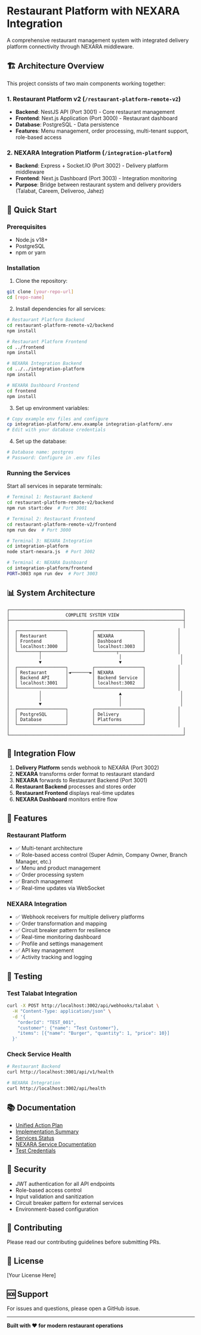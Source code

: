 # Restaurant Platform with NEXARA Integration

A comprehensive restaurant management system with integrated delivery platform connectivity through NEXARA middleware.

## 🏗️ Architecture Overview

This project consists of two main components working together:

### 1. Restaurant Platform v2 (`/restaurant-platform-remote-v2`)
- **Backend**: NestJS API (Port 3001) - Core restaurant management
- **Frontend**: Next.js Application (Port 3000) - Restaurant dashboard
- **Database**: PostgreSQL - Data persistence
- **Features**: Menu management, order processing, multi-tenant support, role-based access

### 2. NEXARA Integration Platform (`/integration-platform`)
- **Backend**: Express + Socket.IO (Port 3002) - Delivery platform middleware
- **Frontend**: Next.js Dashboard (Port 3003) - Integration monitoring
- **Purpose**: Bridge between restaurant system and delivery providers (Talabat, Careem, Deliveroo, Jahez)

## 🚀 Quick Start

### Prerequisites
- Node.js v18+
- PostgreSQL
- npm or yarn

### Installation

1. Clone the repository:
```bash
git clone [your-repo-url]
cd [repo-name]
```

2. Install dependencies for all services:
```bash
# Restaurant Platform Backend
cd restaurant-platform-remote-v2/backend
npm install

# Restaurant Platform Frontend
cd ../frontend
npm install

# NEXARA Integration Backend
cd ../../integration-platform
npm install

# NEXARA Dashboard Frontend
cd frontend
npm install
```

3. Set up environment variables:
```bash
# Copy example env files and configure
cp integration-platform/.env.example integration-platform/.env
# Edit with your database credentials
```

4. Set up the database:
```bash
# Database name: postgres
# Password: Configure in .env files
```

### Running the Services

Start all services in separate terminals:

```bash
# Terminal 1: Restaurant Backend
cd restaurant-platform-remote-v2/backend
npm run start:dev  # Port 3001

# Terminal 2: Restaurant Frontend
cd restaurant-platform-remote-v2/frontend
npm run dev  # Port 3000

# Terminal 3: NEXARA Integration
cd integration-platform
node start-nexara.js  # Port 3002

# Terminal 4: NEXARA Dashboard
cd integration-platform/frontend
PORT=3003 npm run dev  # Port 3003
```

## 📊 System Architecture

```
┌─────────────────────────────────────────────────────────────────┐
│                     COMPLETE SYSTEM VIEW                        │
├─────────────────────────────────────────────────────────────────┤
│                                                                 │
│  ┌──────────────────┐         ┌──────────────────┐            │
│  │ Restaurant       │         │ NEXARA           │            │
│  │ Frontend         │         │ Dashboard        │            │
│  │ localhost:3000   │         │ localhost:3003   │            │
│  └────────┬─────────┘         └────────┬─────────┘            │
│           │                             │                      │
│           ▼                             ▼                      │
│  ┌──────────────────┐         ┌──────────────────┐            │
│  │ Restaurant       │◄───────►│ NEXARA           │            │
│  │ Backend API      │         │ Backend Service  │            │
│  │ localhost:3001   │         │ localhost:3002   │            │
│  └──────────────────┘         └──────────────────┘            │
│           │                             ▲                      │
│           │                             │                      │
│           ▼                             │                      │
│  ┌──────────────────┐         ┌──────────────────┐            │
│  │ PostgreSQL       │         │ Delivery         │            │
│  │ Database         │         │ Platforms        │            │
│  └──────────────────┘         └──────────────────┘            │
│                                                                 │
└─────────────────────────────────────────────────────────────────┘
```

## 🔌 Integration Flow

1. **Delivery Platform** sends webhook to NEXARA (Port 3002)
2. **NEXARA** transforms order format to restaurant standard
3. **NEXARA** forwards to Restaurant Backend (Port 3001)
4. **Restaurant Backend** processes and stores order
5. **Restaurant Frontend** displays real-time updates
6. **NEXARA Dashboard** monitors entire flow

## 📝 Features

### Restaurant Platform
- ✅ Multi-tenant architecture
- ✅ Role-based access control (Super Admin, Company Owner, Branch Manager, etc.)
- ✅ Menu and product management
- ✅ Order processing system
- ✅ Branch management
- ✅ Real-time updates via WebSocket

### NEXARA Integration
- ✅ Webhook receivers for multiple delivery platforms
- ✅ Order transformation and mapping
- ✅ Circuit breaker pattern for resilience
- ✅ Real-time monitoring dashboard
- ✅ Profile and settings management
- ✅ API key management
- ✅ Activity tracking and logging

## 🧪 Testing

### Test Talabat Integration
```bash
curl -X POST http://localhost:3002/api/webhooks/talabat \
  -H "Content-Type: application/json" \
  -d '{
    "orderId": "TEST_001",
    "customer": {"name": "Test Customer"},
    "items": [{"name": "Burger", "quantity": 1, "price": 10}]
  }'
```

### Check Service Health
```bash
# Restaurant Backend
curl http://localhost:3001/api/v1/health

# NEXARA Integration
curl http://localhost:3002/api/health
```

## 📚 Documentation

- [Unified Action Plan](./UNIFIED_ACTION_PLAN.md)
- [Implementation Summary](./IMPLEMENTATION_SUCCESS_SUMMARY.md)
- [Services Status](./SERVICES_STATUS.md)
- [NEXARA Service Documentation](./integration-platform/NEXARA_SERVICE_README.md)
- [Test Credentials](./integration-platform/TEST_CREDENTIALS.md)

## 🔐 Security

- JWT authentication for all API endpoints
- Role-based access control
- Input validation and sanitization
- Circuit breaker pattern for external services
- Environment-based configuration

## 🤝 Contributing

Please read our contributing guidelines before submitting PRs.

## 📄 License

[Your License Here]

## 🆘 Support

For issues and questions, please open a GitHub issue.

---

**Built with ❤️ for modern restaurant operations**